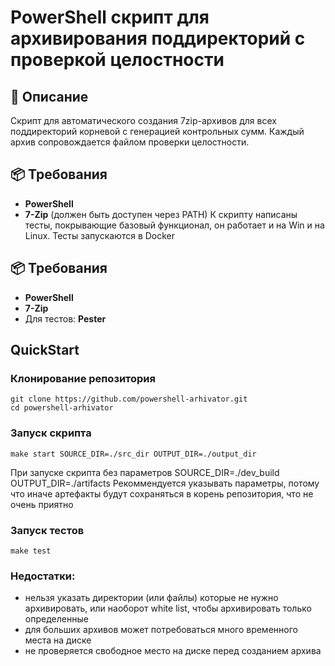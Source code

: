 # PowerShell скрипт для архивирования поддиректорий с проверкой целостности


## 📝 Описание
Скрипт для автоматического создания 7zip-архивов для всех поддиректорий корневой с генерацией контрольных сумм.
Каждый архив сопровождается файлом проверки целостности.

## 📦 Требования
- **PowerShell**
- **7-Zip** (должен быть доступен через PATH)
К скрипту написаны тесты, покрывающие базовый функционал, он работает и на Win и на Linux. Тесты запускаются в Docker

## 📦 Требования
- **PowerShell**
- **7-Zip**
- Для тестов: **Pester**

## QuickStart
### Клонирование репозитория
```
git clone https://github.com/powershell-arhivator.git
cd powershell-arhivator
```

### Запуск скрипта
```
make start SOURCE_DIR=./src_dir OUTPUT_DIR=./output_dir
```
При запуске скрипта без параметров SOURCE_DIR=./dev_build  OUTPUT_DIR=./artifacts
Рекоммендуется указывать параметры, потому что иначе артефакты будут сохраняться в корень репозитория, что не очень приятно 
### Запуск тестов
```
make test
```
### Недостатки:
- нельзя указать директории (или файлы) которые не нужно архивировать, или наоборот white list, чтобы архивировать только определенные
- для больших архивов может потребоваться много временного места на диске
- не проверяется свободное место на диске перед созданием архива
